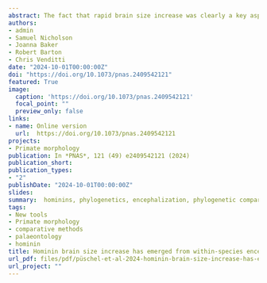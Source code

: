 ```yaml
---
abstract: The fact that rapid brain size increase was clearly a key aspect of human evolution has prompted many studies focusing on this phenomenon, and many suggestions as to the underlying evolutionary patterns and processes. No study to date has however separated out the contributions of change through time within vs. between hominin species while simultaneously incorporating effects of body size. Using a phylogenetic approach never applied before to paleoanthropological data, we show that relative brain size increase across ~7 My of hominin evolution arose from increases within individual species which account for an observed overall increase in relative brain size. Variation among species in brain size after accounting for this effect is associated with body mass differences but not time. In addition, our analysis also reveals that the within-species trend escalated in more recent lineages, implying an overall pattern of accelerating relative brain size increase through time.
authors:
- admin
- Samuel Nicholson
- Joanna Baker
- Robert Barton
- Chris Venditti
date: "2024-10-01T00:00:00Z"
doi: "https://doi.org/10.1073/pnas.2409542121"
featured: True
image:
  caption: 'https://doi.org/10.1073/pnas.2409542121'
  focal_point: ""
  preview_only: false
links:
- name: Online version
  url:  https://doi.org/10.1073/pnas.2409542121
projects:
- Primate morphology
publication: In *PNAS*, 121 (49) e2409542121 (2024)
publication_short: 
publication_types:
- "2"
publishDate: "2024-10-01T00:00:00Z"
slides: 
summary:  hominins, phylogenetics, encephalization, phylogenetic comparative methods
tags:
- New tools
- Primate morphology
- comparative methods
- palaeontology
- hominin
title: Hominin brain size increase has emerged from within-species encephalization
url_pdf: files/pdf/püschel-et-al-2024-hominin-brain-size-increase-has-emerged-from-within-species-encephalization.pdf
url_project: ""
---
```



